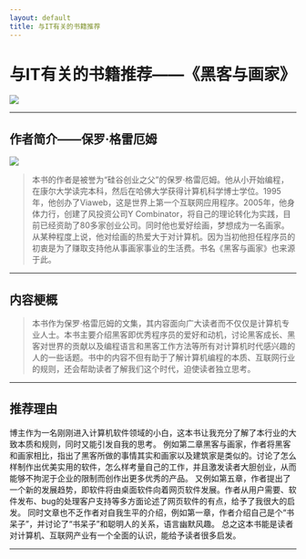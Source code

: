 ```yaml
---
layout: default
title: 与IT有关的书籍推荐
---
```


# **与IT有关的书籍推荐——《黑客与画家》**
![](https://raw.githubusercontent.com/YoungAragon/swi-homework/gh-pages/images/6a600c338744ebf8fe870cd6d3f9d72a6159a761.jpg.png)

---
## **作者简介——保罗·格雷厄姆**


![](https://raw.githubusercontent.com/YoungAragon/swi-homework/gh-pages/images/6d81800a19d8bc3e8c8c43a1828ba61ea9d345d0.jpg)

>本书的作者是被誉为“硅谷创业之父”的保罗·格雷厄姆。他从小开始编程，在康尔大学读完本科，然后在哈佛大学获得计算机科学博士学位。1995年，他创办了Viaweb，这是世界上第一个互联网应用程序。2005年，他身体力行，创建了风投资公司Y Combinator，将自己的理论转化为实践，目前已经资助了80多家创业公司。同时他也爱好绘画，梦想成为一名画家。从某种程度上说，他对绘画的热爱大于对计算机。因为当初他担任程序员的初衷是为了赚取支持他从事画家事业的生活费。书名《黑客与画家》也来源于此。

---

 ## **内容梗概**
 
 >本书作为保罗·格雷厄姆的文集，其内容面向广大读者而不仅仅是计算机专业人士。本书主要介绍黑客即优秀程序员的爱好和动机，讨论黑客成长、黑客对世界的贡献以及编程语言和黑客工作方法等所有对计算机时代感兴趣的人的一些话题。书中的内容不但有助于了解计算机编程的本质、互联网行业的规则，还会帮助读者了解我们这个时代，迫使读者独立思考。

---

 ## **推荐理由**
 
 博主作为一名刚刚进入计算机软件领域的小白，这本书让我充分了解了本行业的大致本质和规则，同时又能引发自我的思考。
 例如第二章黑客与画家，作者将黑客和画家相比，指出了黑客所做的事情其实和画家以及建筑家是类似的。讨论了怎么样制作出优美实用的软件，怎么样考量自己的工作，并且激发读者大胆创业，从而能够不拘泥于企业的限制而创作出更多优秀的产品。
 又例如第五章，作者提出了一个新的发展趋势，即软件将由桌面软件向着网页软件发展。作者从用户需要、软件发布、bug的处理客户支持等多方面论述了网页软件的有点，给予了我很大的启发。
 同时文章也不乏作者对自我生平的介绍，例如第一章，作者介绍自己是个“书呆子”，并讨论了“书呆子”和聪明人的关系，语言幽默风趣。
 总之这本书能是读者对计算机、互联网产业有一个全面的认识，能给予读者很多启发。

---